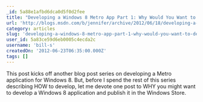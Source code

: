 ```yaml
---
_id: 5a88e1afbd6dca0d5f0d2fee
title: "Developing a Windows 8 Metro App Part 1: Why Would You Want to Develop a Metro Application for Windows 8?"
url: 'http://blogs.msdn.com/b/jennifer/archive/2012/06/18/developing-a-windows-8-metro-app-part-1-why-would-you-want-to-develop-a-metro-application-for-windows-8.aspx'
category: articles
slug: 'developing-a-windows-8-metro-app-part-1-why-would-you-want-to-develop-a-metro-application-for-windo'
user_id: 5a83ce59d6eb0005c4ecda2c
username: 'bill-s'
createdOn: '2012-06-23T06:35:00.000Z'
tags: []
---
```


This post kicks off another blog post series on developing a Metro application for Windows 8.  But, before I spend the rest of this series describing HOW to develop, let me devote one post to WHY you might want to develop a Windows 8 application and publish it in the Windows Store. 
